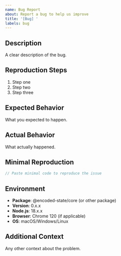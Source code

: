 ```yaml
---
name: Bug Report
about: Report a bug to help us improve
title: '[Bug] '
labels: bug
---
```


## Description

A clear description of the bug.

## Reproduction Steps

1. Step one
2. Step two
3. Step three

## Expected Behavior

What you expected to happen.

## Actual Behavior

What actually happened.

## Minimal Reproduction

```typescript
// Paste minimal code to reproduce the issue
```

## Environment

- **Package**: @encoded-state/core (or other package)
- **Version**: 0.x.x
- **Node.js**: 18.x.x
- **Browser**: Chrome 120 (if applicable)
- **OS**: macOS/Windows/Linux

## Additional Context

Any other context about the problem.
